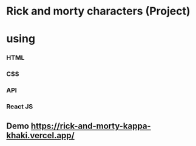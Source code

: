 # Rick and morty characters (Project)
# using
### HTML
### CSS
### API
### React JS
 
 
 ## Demo https://rick-and-morty-kappa-khaki.vercel.app/
